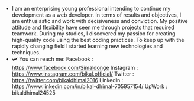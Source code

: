 - I am an enterprising young professional intending to continue my development as a web developer. In terms of results and objectives, I am enthusiastic     and work with decisiveness and conviction. My positive attitude and flexibility have seen me through projects that required teamwork. During my studies,   I discovered my passion for creating high-quality code using the best coding practices. To keep up with the rapidly changing field I started learning new   technologies and techniques.
- 🛩 You can reach me:
     Facebook : https://www.facebook.com/Simaldonge
     Instagram : https://www.instagram.com/bikal.official/
     Twitter : https://twitter.com/bikaldhimal2016
     LinkedIn : https://www.linkedin.com/in/bikal-dhimal-705957154/
     UpWork : bikaldhimal24525

<!---
bikaldhimal/bikaldhimal is a ✨ special ✨ repository because its `README.md` (this file) appears on your GitHub profile.
You can click the Preview link to take a look at your changes.
--->
